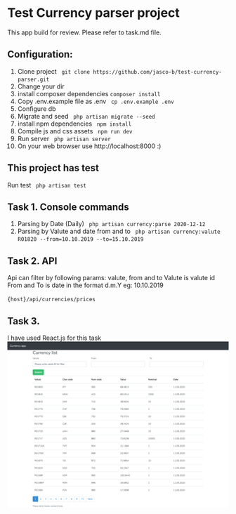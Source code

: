 # Test Currency parser project

This app build for review. Please refer to task.md file.

## Configuration:
1. Clone project
`` git clone https://github.com/jasco-b/test-currency-parser.git``
2. Change your dir
3. install composer dependencies
``composer install``
4. Copy .env.example file as .env
`` cp .env.example .env``
5. Configure db
6. Migrate and seed
`` php artisan migrate --seed``
7. install npm dependencies
`` npm install``
8. Compile js and css assets
`` npm run dev``
9. Run server 
`` php artisan server``
10. On your web browser use http://localhost:8000 :)

## This project has test
Run test
`` php artisan test``

## Task 1. Console commands
1. Parsing by Date (Daily)
`` php artisan currency:parse 2020-12-12``
2. Parsing by Valute and date from and to
`` php artisan currency:valute  R01820 --from=10.10.2019 --to=15.10.2019``

## Task 2. API
Api can filter by following params: valute, from and to
Valute is valute id
From and To is date in the format d.m.Y eg: 10.10.2019

``{host}/api/currencies/prices``

## Task 3.
I have used React.js for this task
![image](./screenshots/index.png)
